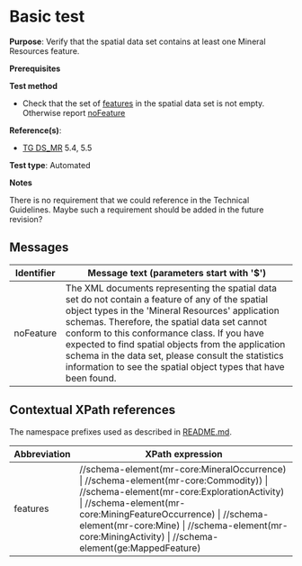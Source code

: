# Basic test

**Purpose**: Verify that the spatial data set contains at least one Mineral Resources feature.

**Prerequisites**

**Test method**

* Check that the set of [features](#features) in the spatial data set is not empty. Otherwise report [noFeature](#noFeature)

**Reference(s)**: 

* [TG DS_MR](./README.md#ref_TG_DS_MR) 5.4, 5.5

**Test type**: Automated

**Notes**

There is no requirement that we could reference in the Technical Guidelines. Maybe such a requirement should be added in the future revision?

## Messages

Identifier  |  Message text (parameters start with '$')
----------- | -------------------------------------------------------------------------
noFeature <a name="noFeature"/>  |  The XML documents representing the spatial data set do not contain a feature of any of the spatial object types in the 'Mineral Resources' application schemas. Therefore, the spatial data set cannot conform to this conformance class. If you have expected to find spatial objects from the application schema in the data set, please consult the statistics information to see the spatial object types that have been found.

## Contextual XPath references

The namespace prefixes used as described in [README.md](./README.md#namespaces).

Abbreviation                                          |  XPath expression
----------------------------------------------------- | ------------------------------------------------------------------
features <a name="features"></a>   |  //schema-element(mr-core:MineralOccurrence) \| //schema-element(mr-core:Commodity)) \| //schema-element(mr-core:ExplorationActivity) \|  //schema-element(mr-core:MiningFeatureOccurrence) \| //schema-element(mr-core:Mine) \| //schema-element(mr-core:MiningActivity) \| //schema-element(ge:MappedFeature)